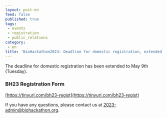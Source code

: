 ```yaml
---
layout: post-en
feed: false
published: true
tags:
 - events
 - registration
 - public_relations
category:
 - en
title: 'BioHackathon2023: Deadline for domestic registration, extended to May 9th.'
---
```

The deadline for domestic registration has been extended to May 9th (Tuesday).

### BH23 Registration Form
[https://tinyurl.com/bh23-regist](https://tinyurl.com/bh23-regist)

If you have any questions, please contact us at 2023-admin@biohackathon.org.
